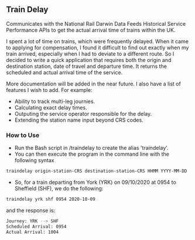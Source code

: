 ## Train Delay

Communicates with the National Rail Darwin Data Feeds Historical Service Performance APIs to get the actual arrival time of trains within the UK.

I spent a lot of time on trains, which were frequently delayed. When it came to applying for compensation, I found it difficult to find out exactly when my train arrived, especially when I had to deviate to a different route. So I decided to write a quick application that requires both the origin and destination station, date of travel and departure time. It returns the scheduled and actual arrival time of the service.

More documentation will be added in the near future. I also have a list of features I wish to add. For example:
- Ability to track multi-leg journies.
- Calculating exact delay times.
- Outputing the service operator responsible for the delay.
- Extending the station name input beyond CRS codes.

### How to Use
- Run the Bash script in /traindelay to create the alias 'traindelay'.
- You can then execute the program in the command line with the following syntax
```bash
traindelay origin-station-CRS destination-station-CRS HHMM YYYY-MM-DD
```
- So, for a train departing from York (YRK) on 09/10/2020 at 0954 to Sheffield (SHF), we do the following:
```bash
traindelay yrk shf 0954 2020-10-09
```
and the response is:
```bash
Journey: YRK --> SHF
Scheduled Arrival: 0954
Actual Arrival: 1004
```
